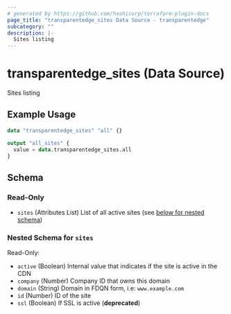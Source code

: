 ```yaml
---
# generated by https://github.com/hashicorp/terraform-plugin-docs
page_title: "transparentedge_sites Data Source - transparentedge"
subcategory: ""
description: |-
  Sites listing
---
```


# transparentedge_sites (Data Source)

Sites listing

## Example Usage

```terraform
data "transparentedge_sites" "all" {}

output "all_sites" {
  value = data.transparentedge_sites.all
}
```

<!-- schema generated by tfplugindocs -->
## Schema

### Read-Only

- `sites` (Attributes List) List of all active sites (see [below for nested schema](#nestedatt--sites))

<a id="nestedatt--sites"></a>
### Nested Schema for `sites`

Read-Only:

- `active` (Boolean) Internal value that indicates if the site is active in the CDN
- `company` (Number) Company ID that owns this domain
- `domain` (String) Domain in FDQN form, i.e: `www.example.com`
- `id` (Number) ID of the site
- `ssl` (Boolean) If SSL is active (**deprecated**)


